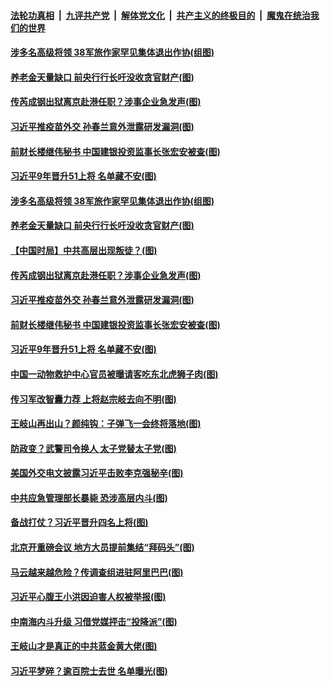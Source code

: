 

####  [法轮功真相](../../../../basic/blob/master/README.md?t=12211231) &nbsp;|&nbsp; [九评共产党](../../../../9ping.md/blob/master/README.md?t=12211231) &nbsp;|&nbsp; [解体党文化](../../../../jtdwh.md/blob/master/README.md?t=12211231)  &nbsp;|&nbsp; [共产主义的终极目的](../../../../gczydzjmd.md/blob/master/README.md?t=12211231) &nbsp;|&nbsp; [魔鬼在统治我们的世界](../../../../mgztzwmdsj.md/blob/master/README.md?t=12211231) 

#### [涉多名高级将领 38军旅作家罕见集体退出作协(组图)](../pages/p2/956530.md?t=12211231) 

#### [养老金天量缺口 前央行行长吁没收贪官财产(图)](../pages/p2/956523.md?t=12211231) 

#### [传芮成钢出狱离京赴港任职？涉事企业急发声(图)](../pages/p2/956470.md?t=12211231) 

#### [习近平推疫苗外交 孙春兰意外泄露研发漏洞(图)](../pages/p2/956442.md?t=12211231) 

#### [前财长楼继伟秘书 中国建银投资监事长张宏安被查(图)](../pages/p2/956391.md?t=12211231) 

#### [习近平9年晋升51上将 名单藏不安(图)](../pages/p2/956449.md?t=12211231) 

#### [涉多名高级将领 38军旅作家罕见集体退出作协(组图)](../pages/p2/956530.md?t=12211231) 

#### [养老金天量缺口 前央行行长吁没收贪官财产(图)](../pages/p2/956523.md?t=12211231) 

#### [【中国时局】中共高层出现叛徒？(图)](../pages/p2/956474.md?t=12211231) 

#### [传芮成钢出狱离京赴港任职？涉事企业急发声(图)](../pages/p2/956470.md?t=12211231) 

#### [习近平推疫苗外交 孙春兰意外泄露研发漏洞(图)](../pages/p2/956442.md?t=12211231) 

#### [前财长楼继伟秘书 中国建银投资监事长张宏安被查(图)](../pages/p2/956391.md?t=12211231) 

#### [习近平9年晋升51上将 名单藏不安(图)](../pages/p2/956449.md?t=12211231) 

#### [中国一动物救护中心官员被曝请客吃东北虎狮子肉(图)](../pages/p2/956369.md?t=12211231) 

#### [传习军改智囊力荐 上将赵宗岐去向不明(图)](../pages/p2/956392.md?t=12211231) 

#### [王岐山再出山？颜纯钩：子弹飞一会终将落地(图)](../pages/p2/956325.md?t=12211231) 

#### [防政变？武警司令换人 太子党替太子党(图)](../pages/p2/956340.md?t=12211231) 

#### [美国外交电文披露习近平击败李克强秘辛(图)](../pages/p2/956236.md?t=12211231) 

#### [中共应急管理部长暴毙 恐涉高层内斗(图)](../pages/p2/956301.md?t=12211231) 

#### [备战打仗？习近平晋升四名上将(图)](../pages/p2/956281.md?t=12211231) 

#### [北京开重磅会议 地方大员提前集结“拜码头”(图)](../pages/p2/956260.md?t=12211231) 

#### [马云越来越危险？传调查组进驻阿里巴巴(图)](../pages/p2/956220.md?t=12211231) 

#### [习近平心腹王小洪因迫害人权被举报(图)](../pages/p2/956108.md?t=12211231) 

#### [中南海内斗升级 习借党媒抨击“投降派”(图)](../pages/p2/956101.md?t=12211231) 

#### [王岐山才是真正的中共蓝金黄大佬(图)](../pages/p2/955990.md?t=12211231) 

#### [习近平梦碎？逾百院士去世 名单曝光(图)](../pages/p2/956077.md?t=12211231) 

